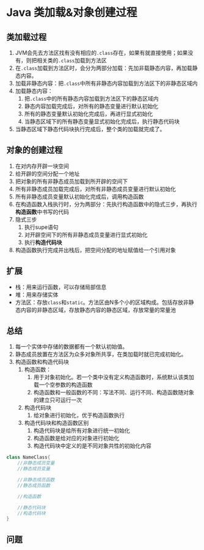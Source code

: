 # Java 类加载&对象创建过程
## 类加载过程
1. JVM会先去方法区找有没有相应的````.class````存在，如果有就直接使用；如果没有，则把相关类的````.class````加载到方法区
2. 在````.class````加载到方法区时，会分为两部分加载：先加非载静态内容，再加载静态内容。
3. 加载非静态内容：把````.class````中所有非静态内容加载到方法区下的非静态区域内
4. 加载静态内容：
	1. 把````.class````中的所有静态内容加载到方法区下的静态区域内
	2. 静态内容加载完成后，对所有的静态变量进行默认初始化
	3. 所有的静态变量默认初始化完成后，再进行显式初始化
	4. 当静态区域下的所有静态变量显式初始化完成后，执行静态代码块
5. 当静态区域下静态代码块执行完成后，整个类的加载就完成了。
## 对象的创建过程
1. 在对内存开辟一块空间
2. 给开辟的空间分配一个地址
3. 把对象的所有非静态成员加载到所开辟的空间下
3. 所有非静态成员加载完成后，对所有非静态成员变量进行默认初始化
4. 所有非静态成员变量默认初始化完成后，调用构造函数
5. 在构造函数入栈执行时，分为两部分：先执行构造函数中的隐式三步，再执行**构造函数**中书写的代码
6. 隐式三步
	1. 执行supe语句
	2. 对开辟空间下的所有非静态成员变量进行显式初始化
	3. 执行**构造代码块**
7. 构造函数执行完成并出栈后，把空间分配的地址赋值给一个引用对象
## 扩展
* 栈：用来运行函数，可以存储局部信息
* 堆：用来存储实体
* 方法区：存放````class````和````static````。方法区由N多个小的区域构成。包括存放非静态内容的非静态区域，存放静态内容的静态区域，存放常量的常量池
## 总结
1. 每一个实体中存储的数据都有一个默认初始值。
2. 静态成员放置在方法区为众多对象所共享，在类加载时就已完成初始化。
3. 构造函数和构造代码块
	1. 构造函数：
		1. 用于对象初始化。若一个类中没有定义构造函数时，系统默认该类加载一个空参数的构造函数
		2. 构造函数和一般函数的不同：写法不同、运行不同、构造函数随对象的建立只可运行一次
	2. 构造代码块
		1. 给对象进行初始化，优于构造函数执行
	3. 构造代码块和构造函数区别
		1. 构造代码块是给所有对象进行统一初始化
		2. 构造函数是给对应的对象进行初始化
		3. 构造代码块中定义的是不同对象共性的初始化内容
````java
class NameClass{
	//非静态成员变量
	//静态成员变量

	//非静态成员函数
	//静态成员函数

	//构造函数

	//静态代码块
	//构造代码块
}
````

## 问题 
